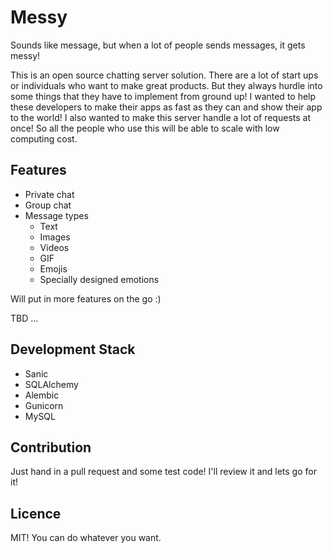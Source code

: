 # Messy
Sounds like message, but when a lot of people sends messages, it gets messy!

This is an open source chatting server solution. There are a lot of start ups or individuals who want to make great products. 
But they always hurdle into some things that they have to implement from ground up! I wanted to help these developers to make their apps as fast as they can and show their app to the world!
I also wanted to make this server handle a lot of requests at once! So all the people who use this will be able to scale with low computing cost.

## Features
* Private chat
* Group chat
* Message types
    * Text
    * Images
    * Videos
    * GIF
    * Emojis
    * Specially designed emotions

Will put in more features on the go :)

TBD ... 

## Development Stack
* Sanic
* SQLAlchemy
* Alembic
* Gunicorn
* MySQL

## Contribution
Just hand in a pull request and some test code! I'll review it and lets go for it!

## Licence

MIT! You can do whatever you want.
